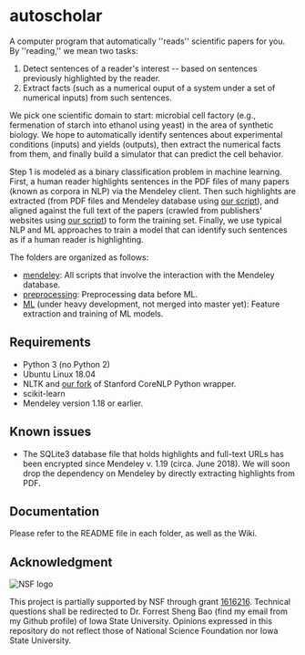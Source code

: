# autoscholar
A computer program that automatically ''reads'' scientific papers for you. By ''reading,'' we mean two tasks: 
1. Detect sentences of a reader's interest -- based on sentences previously highlighted by the reader. 
2. Extract facts (such as a numerical ouput of a system under a set of numerical inputs) from such sentences.

We pick one scientific domain to start: microbial cell factory (e.g., fermenation of starch into ethanol using yeast) in the area of synthetic biology. We hope to automatically identify sentences about experimental conditions (inputs) and yields (outputs), then extract the numerical facts from them, and finally build a simulator that can predict the cell behavior. 

Step 1 is modeled as a binary classification problem in machine learning. First, a human reader highlights sentences in the PDF files of many papers (known as corpora in NLP) via the Mendeley client. Then such highlights are extracted (from PDF files and Mendeley database using [our script](mendeley/highlight_extract)), and aligned against the full text of the papers (crawled from publishers' websites using [our script](mendeley/paper_html_download)) to form the training set. Finally, we use typical NLP and ML approaches to train a model that can identify such sentences as if a human reader is highlighting. 

The folders are organized as follows: 
* [mendeley](mendeley): All scripts that involve the interaction with the Mendeley database. 
* [preprocessing](preprocessing): Preprocessing data before ML. 
* [ML](https://github.com/forrestbao/autoscholar/tree/html_extract) (under heavy development, not merged into master yet): Feature extraction and training of ML models. 

## Requirements
* Python 3 (no Python 2)
* Ubuntu Linux 18.04
* NLTK and [our fork](https://github.com/forrestbao/stanford-corenlp) of Stanford CoreNLP Python wrapper. 
* scikit-learn
* Mendeley version 1.18 or earlier. 

## Known issues
* The SQLite3 database file that holds highlights and full-text URLs has been encrypted since Mendeley v. 1.19 (circa. June 2018). We will soon drop the dependency on Mendeley by directly extracting highlights from PDF. 

## Documentation
Please refer to the README file in each folder, as well as the Wiki. 

## Acknowledgment 

![NSF logo](https://www.nsf.gov/images/logos/nsf1.jpg "NSF logo")

This project is partially supported by NSF through grant [1616216](https://www.nsf.gov/awardsearch/showAward?AWD_ID=1616216 "NSF award page of the grant"). Technical questions shall be redirected to Dr. Forrest Sheng Bao (find my email from my Github profile) of Iowa State University. Opinions expressed in this repository do not reflect those of National Science Foundation nor Iowa State University. 
